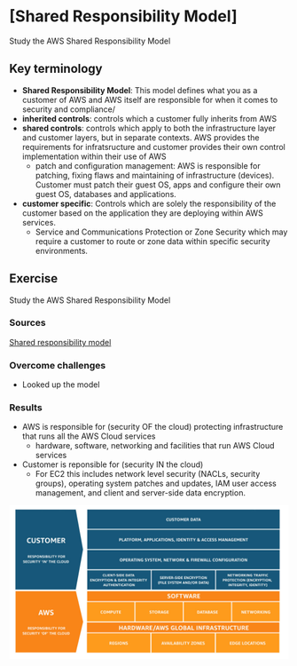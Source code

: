 # [Shared Responsibility Model]
Study the AWS Shared Responsibility Model 

## Key terminology
- **Shared Responsibility Model**: This model defines what you as a customer of AWS and AWS itself are responsible for when it comes to security and compliance/ 
- **inherited controls**: controls which a customer fully inherits from AWS 
- **shared controls**: controls which apply to both the infrastructure layer and customer layers, but in separate contexts. AWS provides the requirements for infratsructure and customer provides their own control implementation within their use of AWS
  - patch and configuration management: AWS is responsible for patching, fixing flaws and maintaining of infrastructure (devices). Customer must patch their guest OS, apps and configure their own guest OS, databases and applications. 
- **customer specific**: Controls which are solely the responsibility of the customer based on the application they are deploying within AWS services. 
  - Service and Communications Protection or Zone Security which may require a customer to route or zone data within specific security environments.

## Exercise
Study the AWS Shared Responsibility Model

### Sources
[Shared responsibility model ](https://aws.amazon.com/compliance/shared-responsibility-model/)

### Overcome challenges
- Looked up the model 

### Results
- AWS is responsible for (security OF the cloud) protecting infrastructure that runs all the AWS Cloud services
  - hardware, software, networking and facilities that run AWS Cloud services
- Customer is reponsible for (security IN the cloud)
  - For EC2 this includes network level security (NACLs, security groups), operating system patches and updates, IAM user access management, and client and server-side data encryption.

![](../../00_includes/AWS/AWS-09/Shared_Responsibility_Model_V2.59d1eccec334b366627e9295b304202faf7b899b.jpg)